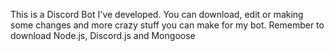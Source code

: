 This is a Discord Bot I've developed. You can download, edit or making some changes and more crazy stuff you can make for my bot. Remember to download Node.js, Discord.js and Mongoose
